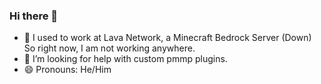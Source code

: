 ### Hi there 👋

- 🔭 I used to work at Lava Network, a Minecraft Bedrock Server (Down) So right now, I am not working anywhere.
- 🤔 I’m looking for help with custom pmmp plugins.
- 😄 Pronouns: He/Him

